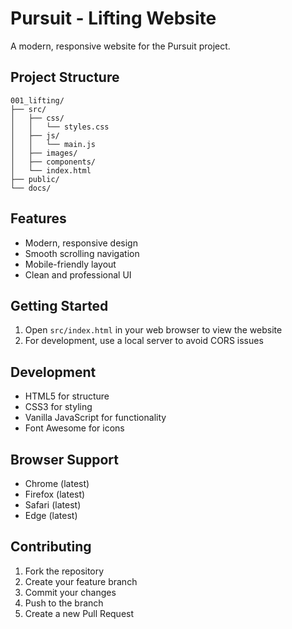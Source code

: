 # Pursuit - Lifting Website

A modern, responsive website for the Pursuit project.

## Project Structure

```
001_lifting/
├── src/
│   ├── css/
│   │   └── styles.css
│   ├── js/
│   │   └── main.js
│   ├── images/
│   ├── components/
│   └── index.html
├── public/
└── docs/
```

## Features

- Modern, responsive design
- Smooth scrolling navigation
- Mobile-friendly layout
- Clean and professional UI

## Getting Started

1. Open `src/index.html` in your web browser to view the website
2. For development, use a local server to avoid CORS issues

## Development

- HTML5 for structure
- CSS3 for styling
- Vanilla JavaScript for functionality
- Font Awesome for icons

## Browser Support

- Chrome (latest)
- Firefox (latest)
- Safari (latest)
- Edge (latest)

## Contributing

1. Fork the repository
2. Create your feature branch
3. Commit your changes
4. Push to the branch
5. Create a new Pull Request 